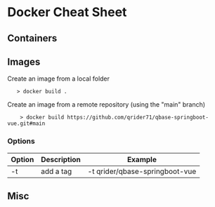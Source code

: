 # Docker Cheat Sheet

## Containers

## Images

Create an image from a local folder
```
   > docker build .
```

Create an image from a remote repository (using the "main" branch)
```
    > docker build https://github.com/qrider71/qbase-springboot-vue.git#main
```

### Options

|Option | Description | Example |
|------ | ----------- | -------------------------------|
|-t     |add a tag    | -t qrider/qbase-springboot-vue |


## Misc





